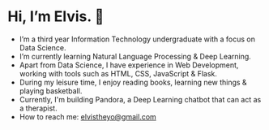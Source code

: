 # Hi, I’m Elvis. 👋 
- I’m a third year Information Technology undergraduate with a focus on Data Science. 
- I’m currently learning Natural Language Processing & Deep Learning. 
- Apart from Data Science, I have experience in Web Development, working with tools such as HTML, CSS, JavaScript & Flask.
- During my leisure time, I enjoy reading books, learning new things & playing basketball.
- Currently, I'm building Pandora, a Deep Learning chatbot that can act as a therapist.
- How to reach me: elvistheyo@gmail.com




<!---
avocadopelvis/avocadopelvis is a ✨ special ✨ repository because its `README.md` (this file) appears on your GitHub profile.
You can click the Preview link to take a look at your changes.
--->
